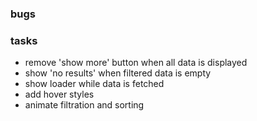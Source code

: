 ### bugs

<!-- Nr. 1: Filtering by only 'no stops' causes error -->

<!-- Nr. 2: if filter includes max price, then sorting by min, then sorting by max causes error -->

<!-- Nr. 3: clicking filter whne no filters are selected causes error (similiar to Nr.1) -->

<!-- Nr. 4: Filtering by only min and max returns empty array -->

### tasks

- remove 'show more' button when all data is displayed
- show 'no results' when filtered data is empty
- show loader while data is fetched
- add hover styles
- animate filtration and sorting
